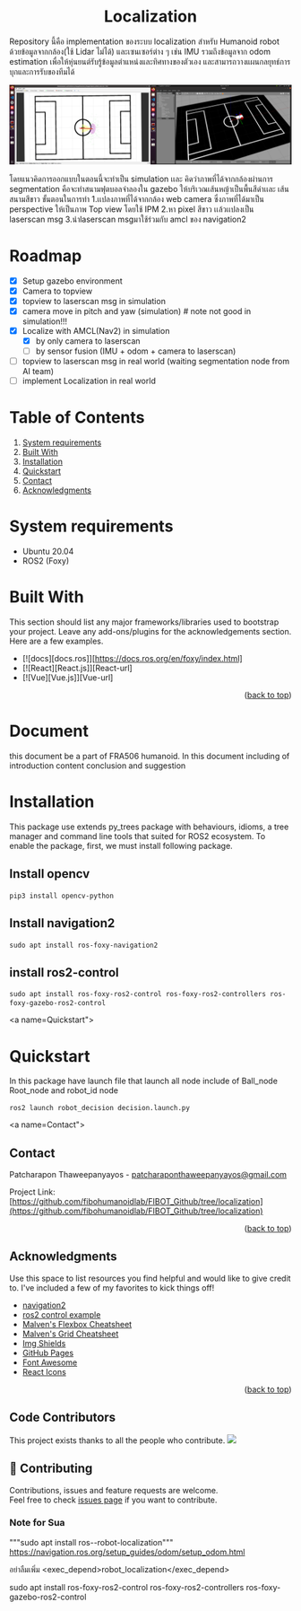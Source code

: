 <h1 align="center">Localization </h1>

Repository นี้คือ implementation ของระบบ localization สำหรับ Humanoid robot ด้วยข้อมูลจากกล้อง(ใช้ Lidar ไม่ได้) และเซนเซอร์ต่าง ๆ เช่น IMU รวมถึงข้อมูลจาก odom estimation เพื่อให้หุ่นยนต์รับรู้ข้อมูลตำแหน่งและทิศทางของตัวเอง และสามารถวางแผนกลยุทธ์การบุกและการรับของทีมได้

![test](image/localization_sim.png)

โดยแนวคิดการออกแบบในตอนนี้จะทำเป็น simulation เเละ คิดว่าภาพที่ได้จากกล้องผ่านการ segmentation คือจะทำสนามฟุตบอลจำลองใน gazebo ให้บริเวณเส้นหญ้าเป็นพื้นสีดำเเละ เส้นสนามสีขาว
ขั้นตอนในการทำ
1.เเปลงภาพที่ได้จากกล้อง web camera ซึ่งภาพที่ได้มาเป็น perspective ให้เป็นภาพ Top view โดยใช้ IPM
2.หา pixel สีขาว เเล้วเเปลงเป็น laserscan msg
3.นำlaserscan msgมาใช้ร่วมกับ amcl ของ navigation2


<!-- ROADMAP -->
# Roadmap
- [x] Setup gazebo environment
- [x] Camera to topview 
- [x] topview to laserscan msg in simulation
- [x] camera move in pitch and yaw (simulation) # note not good in simulation!!!
- [x] Localize with AMCL(Nav2) in simulation
  - [x] by only camera to laserscan
  - [ ] by sensor fusion (IMU + odom + camera to laserscan) 
- [ ] topview to laserscan msg in real world (waiting segmentation node from AI team)
- [ ] implement Localization in real world

# Table of Contents

1. [System requirements](#System-requirements)
2. [Built With](#Built-With)
3. [Installation](#Installation)
4. [Quickstart](#Quickstart)
5. [Contact](#Contact)
6. [Acknowledgments](#Acknowledgments)

<a name="System-requirements"></a>
# System requirements
  
* Ubuntu 20.04 
* ROS2 (Foxy)
  




<a name="Built-With"></a>
# Built With

This section should list any major frameworks/libraries used to bootstrap your project. Leave any add-ons/plugins for the acknowledgements section. Here are a few examples.

* [![docs][docs.ros]][https://docs.ros.org/en/foxy/index.html]
* [![React][React.js]][React-url]
* [![Vue][Vue.js]][Vue-url]


<p align="right">(<a href="#readme-top">back to top</a>)</p>
  
# Document
this document be a part of FRA506 humanoid. In this document including of introduction content conclusion and suggestion

<a name="Installation"></a>
# Installation

This package use extends py_trees package with behaviours, idioms, a tree manager and command line tools that suited for ROS2 ecosystem.
To enable the package, first, we must install following package.
  
## Install opencv
```
pip3 install opencv-python
```
## Install navigation2
```
sudo apt install ros-foxy-navigation2
```
## install ros2-control
```
sudo apt install ros-foxy-ros2-control ros-foxy-ros2-controllers ros-foxy-gazebo-ros2-control
```
<a name=Quickstart"></a>
# Quickstart
In this package have launch file that launch all node include of Ball_node Root_node and robot_id node
```
ros2 launch robot_decision decision.launch.py
```
  
  
  
  <!-- CONTACT -->
  
<a name=Contact"></a>
## Contact

Patcharapon Thaweepanyayos - patcharaponthaweepanyayos@gmail.com

Project Link: [https://github.com/fibohumanoidlab/FIBOT_Github/tree/localization](https://github.com/fibohumanoidlab/FIBOT_Github/tree/localization)

<p align="right">(<a href="#readme-top">back to top</a>)</p>
  
  
  <!-- ACKNOWLEDGMENTS -->
                                       
<a name="Acknowledgments"></a>
## Acknowledgments

Use this space to list resources you find helpful and would like to give credit to. I've included a few of my favorites to kick things off!

* [navigation2](https://navigation.ros.org/getting_started/index.html#getting-started)
* [ros2 control example](https://articulatedrobotics.xyz/mobile-robot-12-ros2-control/)
* [Malven's Flexbox Cheatsheet](https://flexbox.malven.co/)
* [Malven's Grid Cheatsheet](https://grid.malven.co/)
* [Img Shields](https://shields.io)
* [GitHub Pages](https://pages.github.com)
* [Font Awesome](https://fontawesome.com)
* [React Icons](https://react-icons.github.io/react-icons/search)

<p align="right">(<a href="#readme-top">back to top</a>)</p>

## Code Contributors

This project exists thanks to all the people who contribute. 
<a href="https://github.com/fibohumanoidlab/FIBOT_Github/graphs/contributors">
  <img src="https://contrib.rocks/image?repo=fibohumanoidlab/FIBOT_Github" />
</a>

  
 

## 🤝 Contributing

Contributions, issues and feature requests are welcome.<br />
Feel free to check [issues page](https://github.com/fibohumanoidlab/FIBOT_Github/issues) if you want to contribute.<br />



### Note for Sua
"""sudo apt install ros-<ros2-distro>-robot-localization"""
  https://navigation.ros.org/setup_guides/odom/setup_odom.html
  
  อย่าลืมเพิ่ม <exec_depend>robot_localization</exec_depend>
  
  sudo apt install ros-foxy-ros2-control ros-foxy-ros2-controllers ros-foxy-gazebo-ros2-control
